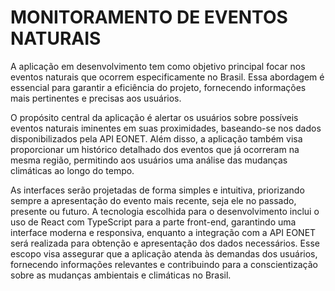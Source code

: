 # MONITORAMENTO DE EVENTOS NATURAIS

A aplicação em desenvolvimento tem como objetivo principal focar nos eventos naturais que ocorrem especificamente no Brasil. Essa abordagem é essencial para garantir a eficiência do projeto, fornecendo informações mais pertinentes e precisas aos usuários.

O propósito central da aplicação é alertar os usuários sobre possíveis eventos naturais iminentes em suas proximidades, baseando-se nos dados disponibilizados pela API EONET. Além disso, a aplicação também visa proporcionar um histórico detalhado dos eventos que já ocorreram na mesma região, permitindo aos usuários uma análise das mudanças climáticas ao longo do tempo.

As interfaces serão projetadas de forma simples e intuitiva, priorizando sempre a apresentação do evento mais recente, seja ele no passado, presente ou futuro. A tecnologia escolhida para o desenvolvimento inclui o uso de React com TypeScript para a parte front-end, garantindo uma interface moderna e responsiva, enquanto a integração com a API EONET será realizada para obtenção e apresentação dos dados necessários. Esse escopo visa assegurar que a aplicação atenda às demandas dos usuários, fornecendo informações relevantes e contribuindo para a conscientização sobre as mudanças ambientais e climáticas no Brasil.
